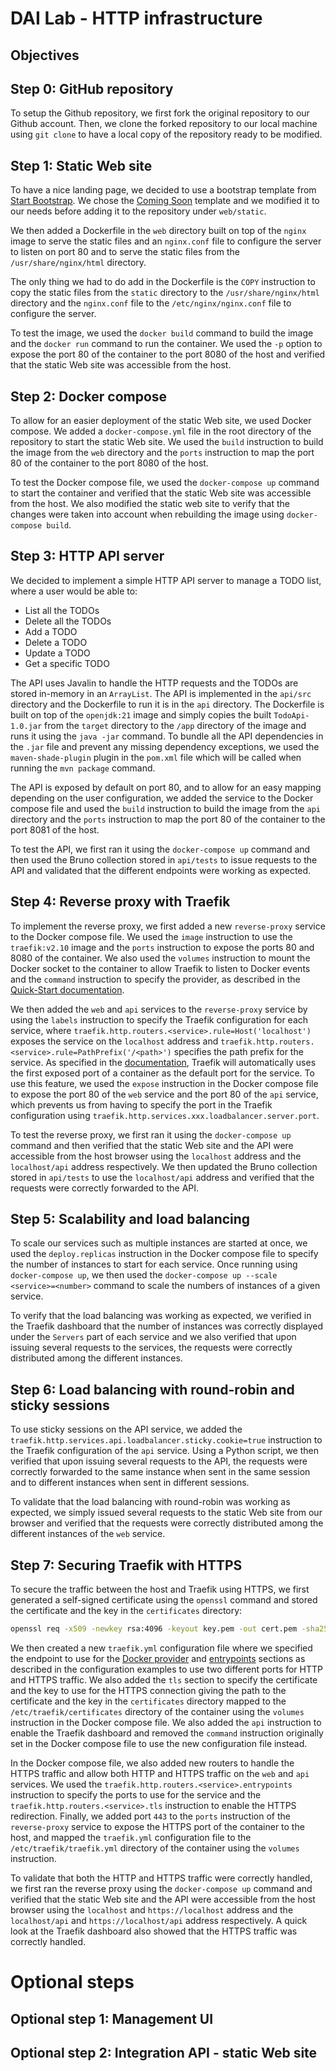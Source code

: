 DAI Lab - HTTP infrastructure
=============================

Objectives
----------

Step 0: GitHub repository
-------------------------

To setup the Github repository, we first fork the original repository to our Github account. Then, we clone the forked repository to our local machine using `git clone` to have a local copy of the repository ready to be modified.

Step 1: Static Web site
-----------------------

To have a nice landing page, we decided to use a bootstrap template from [Start Bootstrap](https://startbootstrap.com/). We chose the [Coming Soon](https://startbootstrap.com/theme/coming-soon) template and we modified it to our needs before adding it to the repository under `web/static`.

We then added a Dockerfile in the `web` directory built on top of the `nginx` image to serve the static files and an `nginx.conf` file to configure the server to listen on port 80 and to serve the static files from the `/usr/share/nginx/html` directory.

The only thing we had to do add in the Dockerfile is the `COPY` instruction to copy the static files from the `static` directory to the `/usr/share/nginx/html` directory and the `nginx.conf` file to the `/etc/nginx/nginx.conf` file to configure the server.

To test the image, we used the `docker build` command to build the image and the `docker run` command to run the container. We used the `-p` option to expose the port 80 of the container to the port 8080 of the host and verified that the static Web site was accessible from the host.

Step 2: Docker compose
----------------------

To allow for an easier deployment of the static Web site, we used Docker compose. We added a `docker-compose.yml` file in the root directory of the repository to start the static Web site. We used the `build` instruction to build the image from the `web` directory and the `ports` instruction to map the port 80 of the container to the port 8080 of the host.

To test the Docker compose file, we used the `docker-compose up` command to start the container and verified that the static Web site was accessible from the host. We also modified the static web site to verify that the changes were taken into account when rebuilding the image using `docker-compose build`.

Step 3: HTTP API server
-----------------------

We decided to implement a simple HTTP API server to manage a TODO list, where a user would be able to:

- List all the TODOs
- Delete all the TODOs
- Add a TODO
- Delete a TODO
- Update a TODO
- Get a specific TODO

The API uses Javalin to handle the HTTP requests and the TODOs are stored in-memory in an `ArrayList`. The API is implemented in the `api/src` directory and the Dockerfile to run it is in the `api` directory. The Dockerfile is built on top of the `openjdk:21` image and simply copies the built `TodoApi-1.0.jar` from the `target` directory to the `/app` directory of the image and runs it using the `java -jar` command. To bundle all the API dependencies in the `.jar` file and prevent any missing dependency exceptions, we used the `maven-shade-plugin` plugin in the `pom.xml` file which will be called when running the `mvn package` command.

The API is exposed by default on port 80, and to allow for an easy mapping depending on the user configuration, we added the service to the Docker compose file and used the `build` instruction to build the image from the `api` directory and the `ports` instruction to map the port 80 of the container to the port 8081 of the host.

To test the API, we first ran it using the `docker-compose up` command and then used the Bruno collection stored in `api/tests` to issue requests to the API and validated that the different endpoints were working as expected.

Step 4: Reverse proxy with Traefik
----------------------------------

To implement the reverse proxy, we first added a new `reverse-proxy` service to the Docker compose file. We used the `image` instruction to use the `traefik:v2.10` image and the `ports` instruction to expose the ports 80 and 8080 of the container. We also used the `volumes` instruction to mount the Docker socket to the container to allow Traefik to listen to Docker events and the `command` instruction to specify the provider, as described in the [Quick-Start documentation](https://doc.traefik.io/traefik/getting-started/quick-start/).

We then added the `web` and `api` services to the `reverse-proxy` service by using the `labels` instruction to specify the Traefik configuration for each service, where `traefik.http.routers.<service>.rule=Host('localhost')` exposes the service on the `localhost` address and `traefik.http.routers.<service>.rule=PathPrefix('/<path>')` specifies the path prefix for the service. As specified in the [documentation](https://doc.traefik.io/traefik/routing/providers/docker/), Traefik will automatically uses the first exposed port of a container as the default port for the service. To use this feature, we used the `expose` instruction in the Docker compose file to expose the port 80 of the `web` service and the port 80 of the `api` service, which prevents us from having to specify the port in the Traefik configuration using `traefik.http.services.xxx.loadbalancer.server.port`.

To test the reverse proxy, we first ran it using the `docker-compose up` command and then verified that the static Web site and the API were accessible from the host browser using the `localhost` address and the `localhost/api` address respectively. We then updated the Bruno collection stored in `api/tests` to use the `localhost/api` address and verified that the requests were correctly forwarded to the API.

Step 5: Scalability and load balancing
--------------------------------------

To scale our services such as multiple instances are started at once, we used the `deploy.replicas` instruction in the Docker compose file to specify the number of instances to start for each service. Once running using `docker-compose up`, we then used the `docker-compose up --scale <service>=<number>` command to scale the numbers of instances of a given service.

To verify that the load balancing was working as expected, we verified in the Traefik dashboard that the number of instances was correctly displayed under the `Servers` part of each service and we also verified that upon issuing several requests to the services, the requests were correctly distributed among the different instances.

Step 6: Load balancing with round-robin and sticky sessions
-----------------------------------------------------------

To use sticky sessions on the API service, we added the `traefik.http.services.api.loadbalancer.sticky.cookie=true` instruction to the Traefik configuration of the `api` service. Using a Python script, we then verified that upon issuing several requests to the API, the requests were correctly forwarded to the same instance when sent in the same session and to different instances when sent in different sessions.

To validate that the load balancing with round-robin was working as expected, we simply issued several requests to the static Web site from our browser and verified that the requests were correctly distributed among the different instances of the `web` service.

Step 7: Securing Traefik with HTTPS
-----------------------------------

To secure the traffic between the host and Traefik using HTTPS, we first generated a self-signed certificate using the `openssl` command and stored the certificate and the key in the `certificates` directory:

```bash
openssl req -x509 -newkey rsa:4096 -keyout key.pem -out cert.pem -sha256 -days 3650 -nodes -subj "/C=CH/O=HEIG-VD/CN=localhost"
```

We then created a new `traefik.yml` configuration file where we specified the endpoint to use for the [Docker provider](https://doc.traefik.io/traefik/providers/docker/#configuration-examples) and [entrypoints](https://doc.traefik.io/traefik/routing/entrypoints/#configuration-examples) sections as described in the configuration examples to use two different ports for HTTP and HTTPS traffic. We also added the `tls` section to specify the certificate and the key to use for the HTTPS connection giving the path to the certificate and the key in the `certificates` directory mapped to the `/etc/traefik/certificates` directory of the container using the `volumes` instruction in the Docker compose file. We also added the `api` instruction to enable the Traefik dashboard and removed the `command` instruction originally set in the Docker compose file to use the new configuration file instead.

In the Docker compose file, we also added new routers to handle the HTTPS traffic and allow both HTTP and HTTPS traffic on the `web` and `api` services. We used the `traefik.http.routers.<service>.entrypoints` instruction to specify the ports to use for the service and the `traefik.http.routers.<service>.tls` instruction to enable the HTTPS redirection. Finally, we added port `443` to the `ports` instruction of the `reverse-proxy` service to expose the HTTPS port of the container to the host, and mapped the `traefik.yml` configuration file to the `/etc/traefik/traefik.yml` directory of the container using the `volumes` instruction.

To validate that both the HTTP and HTTPS traffic were correctly handled, we first ran the reverse proxy using the `docker-compose up` command and verified that the static Web site and the API were accessible from the host browser using the `localhost` and `https://localhost` address and the `localhost/api` and `https://localhost/api` address respectively. A quick look at the Traefik dashboard also showed that the HTTPS traffic was correctly handled.

Optional steps
==============

Optional step 1: Management UI
------------------------------


Optional step 2: Integration API - static Web site
--------------------------------------------------


